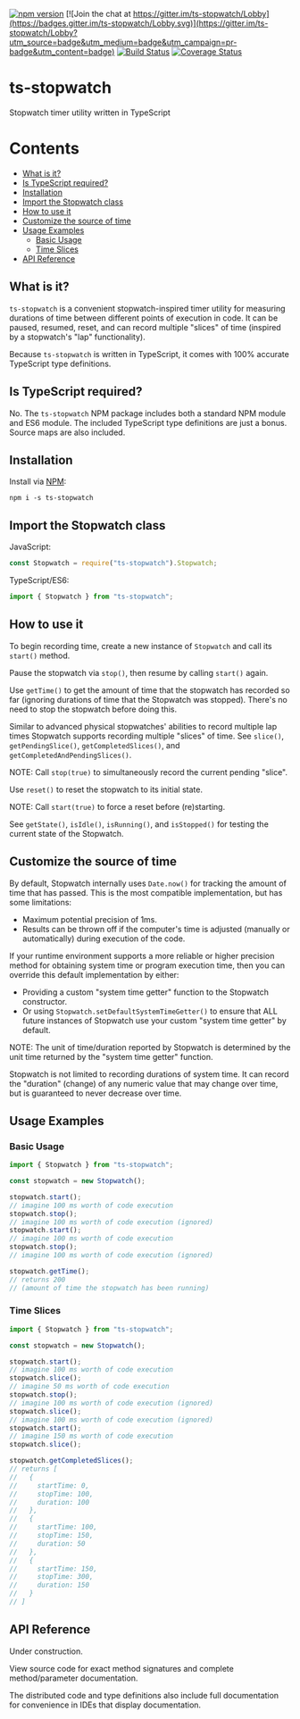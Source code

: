 [![npm version](https://img.shields.io/npm/v/ts-stopwatch.svg)](https://www.npmjs.com/package/ts-stopwatch)
[![Join the chat at https://gitter.im/ts-stopwatch/Lobby](https://badges.gitter.im/ts-stopwatch/Lobby.svg)](https://gitter.im/ts-stopwatch/Lobby?utm_source=badge&utm_medium=badge&utm_campaign=pr-badge&utm_content=badge)
[![Build Status](https://travis-ci.org/UselessPickles/ts-stopwatch.svg?branch=master)](https://travis-ci.org/UselessPickles/ts-stopwatch)
[![Coverage Status](https://coveralls.io/repos/github/UselessPickles/ts-stopwatch/badge.svg?branch=master)](https://coveralls.io/github/UselessPickles/ts-stopwatch?branch=master)

# ts-stopwatch

Stopwatch timer utility written in TypeScript

# Contents

<!-- TOC depthFrom:2 -->

-   [What is it?](#what-is-it)
-   [Is TypeScript required?](#is-typescript-required)
-   [Installation](#installation)
-   [Import the Stopwatch class](#import-the-stopwatch-class)
-   [How to use it](#how-to-use-it)
-   [Customize the source of time](#customize-the-source-of-time)
-   [Usage Examples](#usage-examples)
    -   [Basic Usage](#basic-usage)
    -   [Time Slices](#time-slices)
-   [API Reference](#api-reference)

<!-- /TOC -->

## What is it?

`ts-stopwatch` is a convenient stopwatch-inspired timer utility for measuring durations of time between different points of execution in code. It can be paused, resumed, reset, and can record multiple "slices" of time (inspired by a stopwatch's "lap" functionality).

Because `ts-stopwatch` is written in TypeScript, it comes with 100% accurate TypeScript type definitions.

## Is TypeScript required?

No. The `ts-stopwatch` NPM package includes both a standard NPM module and ES6 module. The included TypeScript type definitions are just a bonus. Source maps are also included.

## Installation

Install via [NPM](https://www.npmjs.com/package/ts-stopwatch):

```
npm i -s ts-stopwatch
```

## Import the Stopwatch class

JavaScript:

```js
const Stopwatch = require("ts-stopwatch").Stopwatch;
```

TypeScript/ES6:

```ts
import { Stopwatch } from "ts-stopwatch";
```

## How to use it

To begin recording time, create a new instance of `Stopwatch` and call its
`start()` method.

Pause the stopwatch via `stop()`, then resume by calling
`start()` again.

Use `getTime()` to get the amount of time that the stopwatch has
recorded so far (ignoring durations of time that the Stopwatch was stopped).
There's no need to stop the stopwatch before doing this.

Similar to advanced physical stopwatches' abilities to record multiple lap times
Stopwatch supports recording multiple "slices" of time. See `slice()`, `getPendingSlice()`,
`getCompletedSlices()`, and `getCompletedAndPendingSlices()`.

NOTE: Call `stop(true)` to simultaneously record the current pending "slice".

Use `reset()` to reset the stopwatch to its initial state.

NOTE: Call `start(true)` to force a reset before (re)starting.

See `getState()`, `isIdle()`, `isRunning()`,
and `isStopped()` for testing the current state of the Stopwatch.

## Customize the source of time

By default, Stopwatch internally uses `Date.now()` for tracking the amount of
time that has passed. This is the most compatible implementation, but has some limitations:

-   Maximum potential precision of 1ms.
-   Results can be thrown off if the computer's time is adjusted (manually or automatically) during execution of the code.

If your runtime environment supports a more reliable or higher precision method for
obtaining system time or program execution time, then you can override this default
implementation by either:

-   Providing a custom "system time getter" function to the Stopwatch constructor.
-   Or using `Stopwatch.setDefaultSystemTimeGetter()` to ensure that ALL future instances
    of Stopwatch use your custom "system time getter" by default.

NOTE: The unit of time/duration reported by Stopwatch is determined by the unit time
returned by the "system time getter" function.

Stopwatch is not limited to recording durations of system time. It can record the "duration"
(change) of any numeric value that may change over time, but is guaranteed to never decrease
over time.

## Usage Examples

### Basic Usage

```ts
import { Stopwatch } from "ts-stopwatch";

const stopwatch = new Stopwatch();

stopwatch.start();
// imagine 100 ms worth of code execution
stopwatch.stop();
// imagine 100 ms worth of code execution (ignored)
stopwatch.start();
// imagine 100 ms worth of code execution
stopwatch.stop();
// imagine 100 ms worth of code execution (ignored)

stopwatch.getTime();
// returns 200
// (amount of time the stopwatch has been running)
```

### Time Slices

```ts
import { Stopwatch } from "ts-stopwatch";

const stopwatch = new Stopwatch();

stopwatch.start();
// imagine 100 ms worth of code execution
stopwatch.slice();
// imagine 50 ms worth of code execution
stopwatch.stop();
// imagine 100 ms worth of code execution (ignored)
stopwatch.slice();
// imagine 100 ms worth of code execution (ignored)
stopwatch.start();
// imagine 150 ms worth of code execution
stopwatch.slice();

stopwatch.getCompletedSlices();
// returns [
//   {
//     startTime: 0,
//     stopTime: 100,
//     duration: 100
//   },
//   {
//     startTime: 100,
//     stopTime: 150,
//     duration: 50
//   },
//   {
//     startTime: 150,
//     stopTime: 300,
//     duration: 150
//   }
// ]
```

## API Reference

Under construction.

View source code for exact method signatures and complete method/parameter documentation.

The distributed code and type definitions also include full documentation for convenience in IDEs that display documentation.
